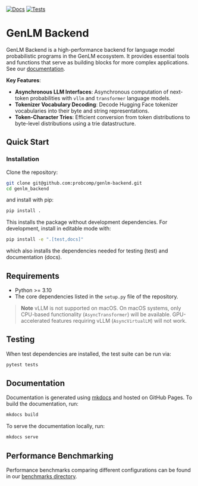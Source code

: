 [![Docs](https://github.com/chi-collective/genlm-backend/actions/workflows/docs.yml/badge.svg)](https://probcomp.github.io/genlm-backend/)
[![Tests](https://github.com/chi-collective/genlm-backend/actions/workflows/pytest.yml/badge.svg)](https://github.com/probcomp/genlm-backend/actions/workflows/pytest.yml)

# GenLM Backend

GenLM Backend is a high-performance backend for language model probabilistic programs in the GenLM ecosystem. It provides essential tools and functions that serve as building blocks for more complex applications. See our [documentation](https://chi-collective.github.io/genlm-backend/).

**Key Features**:

* **Asynchronous LLM Interfaces**: Asynchronous computation of next-token probabilities with `vllm` and `transformer` language models.
* **Tokenizer Vocabulary Decoding**: Decode Hugging Face tokenizer vocabularies into their byte and string representations.
* **Token-Character Tries**: Efficient conversion from token distributions to byte-level distributions using a trie datastructure.

## Quick Start

### Installation

Clone the repository:
```bash
git clone git@github.com:probcomp/genlm-backend.git
cd genlm_backend
```
and install with pip:
```bash
pip install .
```
This installs the package without development dependencies. For development, install in editable mode with:
```bash
pip install -e ".[test,docs]"
```
which also installs the dependencies needed for testing (test) and documentation (docs).

## Requirements

- Python >= 3.10
- The core dependencies listed in the `setup.py` file of the repository.

> **Note**
> vLLM is not supported on macOS. On macOS systems, only CPU-based functionality (`AsyncTransformer`) will be available. GPU-accelerated features requiring vLLM (`AsyncVirtualLM`) will not work.

## Testing

When test dependencies are installed, the test suite can be run via:
```bash
pytest tests
```

## Documentation

Documentation is generated using [mkdocs](https://www.mkdocs.org/) and hosted on GitHub Pages. To build the documentation, run:

```bash
mkdocs build
```

To serve the documentation locally, run:

```bash
mkdocs serve
```

## Performance Benchmarking

Performance benchmarks comparing different configurations can be found in our [benchmarks directory](https://github.com/probcomp/genlm-backend/tree/main/benchmark).

